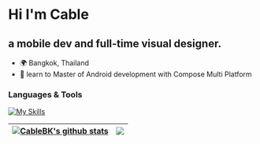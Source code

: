 
Hi I'm Cable
=============================

a mobile dev and full-time visual designer.
---------------------------------------------------------

*   🌍  Bangkok, Thailand
*   🧠  learn to Master of Android development with Compose Multi Platform


### Languages & Tools  

[![My Skills](https://skillicons.dev/icons?i=flutter,dart,kotlin)](https://skillicons.dev)   <!-- &nbsp;&nbsp;  [![My Skills](https://skillicons.dev/icons?i=rust,go,ts)](https://skillicons.dev) -->

<!--Design

[![My Skills](https://skillicons.dev/icons?i=ps)](https://skillicons.dev)-->

| <a href="https://github.com/anuraghazra/github-readme-stats"><img align="center" src="https://github-readme-stats.vercel.app/api?username=CableBK&show_icons=true&include_all_commits=true&theme=buefy&hide_border=true" alt="CableBK's github stats" /></a> | <a href="https://github.com/anuraghazra/github-readme-stats"><img align="center" src="https://github-readme-stats.vercel.app/api/top-langs/?username=CableBK&layout=compact&theme=buefy&hide_border=true&hide=HTML,CMake,C,CSS,Rust,c%2B%2B,php,objective-c,javascript,java" /></a> |
| ------------- | ------------- |

<!--c%2B%2B-->
